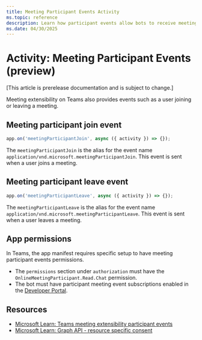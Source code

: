 ```yaml
---
title: Meeting Participant Events Activity
ms.topic: reference
description: Learn how participant events allow bots to receive meeting notifications about users in a meeting.
ms.date: 04/30/2025
---
```


# Activity: Meeting Participant Events (preview)

[This article is prerelease documentation and is subject to change.]

Meeting extensibility on Teams also provides events such as a user joining or leaving a meeting.

## Meeting participant join event

```typescript
app.on('meetingParticipantJoin', async ({ activity }) => {});
```

The `meetingParticipantJoin` is the alias for the event name `application/vnd.microsoft.meetingParticipantJoin`. This event is sent when a user joins a meeting.

## Meeting participant leave event

```typescript
app.on('meetingParticipantLeave', async ({ activity }) => {});
```

The `meetingParticipantLeave` is the alias for the event name `application/vnd.microsoft.meetingParticipantLeave`. This event is sent when a user leaves a meeting.

## App permissions

In Teams, the app manifest requires specific setup to have meeting participant events permissions.

- The `permissions` section under `authorization` must have the `OnlineMeetingParticipant.Read.Chat` permission.
- The bot must have participant meeting event subscriptions enabled in the [Developer Portal](https://dev.teams.microsoft.com/).

## Resources

- [Microsoft Learn: Teams meeting extensibility participant events](/apps-in-teams-meetings/meeting-apps-apis#receive-meeting-participant-events)
- [Microsoft Learn: Graph API - resource specific consent](/graph-api/rsc/resource-specific-consent)
